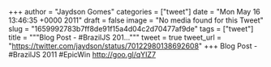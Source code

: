 
+++
author = "Jaydson Gomes"
categories = ["tweet"]
date = "Mon May 16 13:46:35 +0000 2011"
draft = false
image = "No media found for this Tweet"
slug = "1659992783b7ff8de91f15a4d04c2d70477af9de"
tags = ["tweet"]
title = """Blog Post - #BrazilJS 201..."""
tweet = true
tweet_url = "https://twitter.com/jaydson/status/70122980138692608"
+++
Blog Post - #BrazilJS 2011 #EpicWin http://goo.gl/qYIZ7
